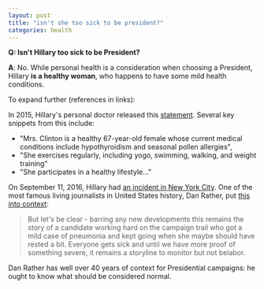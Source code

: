 ```yaml
---
layout: post
title: "isn't she too sick to be president?"
categories: health
---
```


**Q: Isn't Hillary too sick to be President?**

**A**: No. While personal health is a consideration when choosing a
President, Hillary **is a healthy woman**, who happens to have some mild
health conditions.

To expand further (references in links):

In 2015, Hillary's personal doctor released this
[statement](https://m.hrc.onl/secretary/10-documents/01-health-financial-records/2015-07-28_Statement_of_Health_-_LBardack.pdf).
Several key snippets from this include:

* "Mrs. Clinton is a healthy 67-year-old female whose current medical
conditions include hypothyroidism and seasonal pollen allergies",
* "She exercises regularly, including yogo, swimming, walking, and
  weight training"
* "She participates in a healthy lifestyle..."


On September 11, 2016, Hillary had
[an incident in New York City](https://www.washingtonpost.com/politics/clinton-falls-ill-during-911-memorial-service-in-new-york/2016/09/11/a52e09c2-7855-11e6-ac8e-cf8e0dd91dc7_story.html). One
of the most famous living journalists in United States history, Dan
Rather, put
[this into context](https://www.facebook.com/theDanRather/posts/10157417560045716):

> But let's be clear - barring any new developments this remains the
> story of a candidate working hard on the campaign trail who got a
> mild case of pneumonia and kept going when she maybe should have
> rested a bit. Everyone gets sick and until we have more proof of
> something severe, it remains a storyline to monitor but not belabor.

Dan Rather has well over 40 years of context for Presidential
campaigns: he ought to know what should be considered normal.

